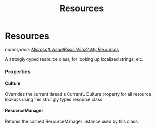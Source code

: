 ﻿---
title: Resources
---

# Resources
_namespace: [Microsoft.VisualBasic.Win32.My.Resources](N-Microsoft.VisualBasic.Win32.My.Resources.html)_

A strongly-typed resource class, for looking up localized strings, etc.




### Properties

#### Culture
Overrides the current thread's CurrentUICulture property for all
 resource lookups using this strongly typed resource class.
#### ResourceManager
Returns the cached ResourceManager instance used by this class.
